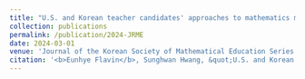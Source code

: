 ```yaml
---
title: "U.S. and Korean teacher candidates' approaches to mathematics modeling on a social justice issue"
collection: publications
permalink: /publication/2024-JRME
date: 2024-03-01
venue: 'Journal of the Korean Society of Mathematical Education Series D: Research in Mathematical Education'
citation: '<b>Eunhye Flavin</b>, Sunghwan Hwang, &quot;U.S. and Korean teacher candidates' approaches to mathematics modeling on a social justice issue,&quot; in <i>Journal of the Korean Society of Mathematical Education Series D: Research in Mathematical Education</i>, forthcoming, 2024.'
---
```


